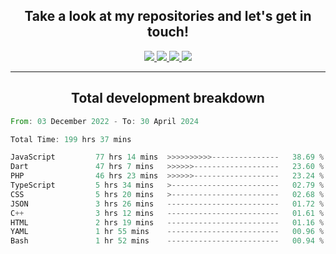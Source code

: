 <h2 align="center">
  Take a look at my repositories and let's get in touch!
</h2>
<p align="center">
  <a href="https://www.instagram.com/rayhanarkan?igsh=MXM3dHhmMTZ3ZWVsaA==">
    <img src="https://img.icons8.com/material-outlined/30/689d6a/instagram.png"/>
  </a>
  <a href="https://www.linkedin.com/in/rayhanarkan/">
    <img src="https://img.icons8.com/material-outlined/30/689d6a/linkedin.png"/>
  </a>
  <a href="">
    <img src="https://img.icons8.com/material-outlined/30/689d6a/geography.png"/>
  </a>
  <a href="mailto:rayhanarkan30@gmail.com">
    <img src="https://img.icons8.com/material-outlined/30/689d6a/email.png"/>
  </a>
</p>

---

<h2 align="center">Total development breakdown</h2>

<p align="center">
<!--START_SECTION:waka-->

```rust
From: 03 December 2022 - To: 30 April 2024

Total Time: 199 hrs 37 mins

JavaScript         77 hrs 14 mins  >>>>>>>>>>---------------   38.69 %
Dart               47 hrs 7 mins   >>>>>>-------------------   23.60 %
PHP                46 hrs 23 mins  >>>>>>-------------------   23.24 %
TypeScript         5 hrs 34 mins   >------------------------   02.79 %
CSS                5 hrs 20 mins   >------------------------   02.68 %
JSON               3 hrs 26 mins   -------------------------   01.72 %
C++                3 hrs 12 mins   -------------------------   01.61 %
HTML               2 hrs 19 mins   -------------------------   01.16 %
YAML               1 hr 55 mins    -------------------------   00.96 %
Bash               1 hr 52 mins    -------------------------   00.94 %
```

<!--END_SECTION:waka-->
</p>
